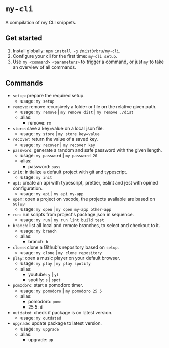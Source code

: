 # `my-cli`

A compilation of my CLI snippets.

## Get started

1. Install globally: `npm install -g @mist3rbru/my-cli`.
2. Configure your cli for the first time: `my-cli setup`.
3. Use `my <command> <parameters>` to trigger a command, or just `my` to take an overview of all commands.

## Commands

- `setup`: prepare the required setup.
  - usage: `my setup`
- `remove`: remove recursively a folder or file on the relative given path.
  - usage: `my remove` | `my remove dist` | `my remove ./dist`
  - alias:
    - remove: `rm`
- `store`: save a key=value on a local json file.
  - usage: `my store` | `my store key=value`
- `recover`: return the value of a saved key.
  - usage: `my recover` | `my recover key`
- `password`: generate a random and safe password with the given length.
  - usage: `my password` | `my password 20`
  - alias:
    - password: `pass`
- `init`: initialize a default project with git and typescript.
  - usage: `my init`
- `api`: create an api with typescript, prettier, eslint and jest with opined configuration.
  - usage: `my api` | `my api my-app`
- `open`: open a project on vscode, the projects available are based on `setup`
  - usage: `my open` | `my open my-app other-app`
- `run`: run scripts from project's package.json in sequence.
  - usage: `my run` | `my run lint build test`
- `branch`: list all local and remote branches, to select and checkout to it.
  - usage: `my branch`
  - alias:
    - branch: `b`
- `clone`: clone a Github's repository based on `setup`.
  - usage: `my clone` | `my clone repository`
- `play`: open a music player on your default browser.
  - usage: `my play` | `my play spotify`
  - alias:
    - youtube: `y` | `yt`
    - spotify: `s` | `spot`
- `pomodoro`: start a pomodoro timer.
  - usage: `my pomodoro` | `my pomodoro 25 5`
  - alias:
    - pomodoro: `pomo`
    - 25 5: `d`
- `outdated`: check if package is on latest version.
  - usage: `my outdated`
- `upgrade`: update package to latest version.
  - usage: `my upgrade`
  - alias:
    - upgrade: `up`

